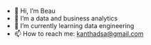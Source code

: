 - 👋 Hi, I’m Beau
- 👀 I’m a data and business analytics
- 🌱 I’m currently learning data engineering
- 📫 How to reach me: kanthadsa@gmail.com

<!---
beauuks/beauuks is a ✨ special ✨ repository because its `README.md` (this file) appears on your GitHub profile.
You can click the Preview link to take a look at your changes.
--->
